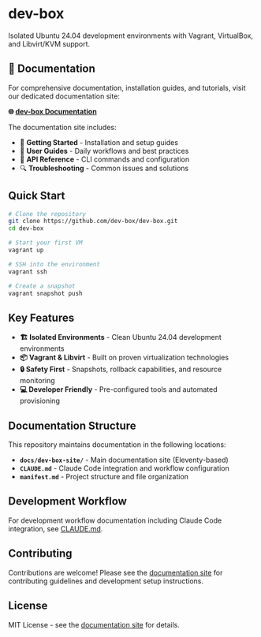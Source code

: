 # dev-box

Isolated Ubuntu 24.04 development environments with Vagrant, VirtualBox, and
Libvirt/KVM support.

## 📖 Documentation

For comprehensive documentation, installation guides, and tutorials, visit our
dedicated documentation site:

**🌐 [dev-box Documentation](docs/dev-box-site/)**

The documentation site includes:

- 🚀 **Getting Started** - Installation and setup guides
- 📖 **User Guides** - Daily workflows and best practices
- 🔧 **API Reference** - CLI commands and configuration
- 🔍 **Troubleshooting** - Common issues and solutions

## Quick Start

```bash
# Clone the repository
git clone https://github.com/dev-box/dev-box.git
cd dev-box

# Start your first VM
vagrant up

# SSH into the environment
vagrant ssh

# Create a snapshot
vagrant snapshot push
```

## Key Features

- **🏗️ Isolated Environments** - Clean Ubuntu 24.04 development environments
- **📦 Vagrant & Libvirt** - Built on proven virtualization technologies
- **🔒 Safety First** - Snapshots, rollback capabilities, and resource
  monitoring
- **💻 Developer Friendly** - Pre-configured tools and automated provisioning

## Documentation Structure

This repository maintains documentation in the following locations:

- **`docs/dev-box-site/`** - Main documentation site (Eleventy-based)
- **`CLAUDE.md`** - Claude Code integration and workflow configuration
- **`manifest.md`** - Project structure and file organization

## Development Workflow

For development workflow documentation including Claude Code integration, see
[CLAUDE.md](CLAUDE.md).

## Contributing

Contributions are welcome! Please see the
[documentation site](docs/dev-box-site/) for contributing guidelines and
development setup instructions.

## License

MIT License - see the [documentation site](docs/dev-box-site/) for details.
